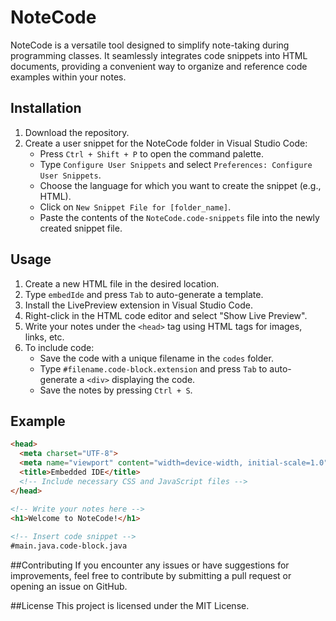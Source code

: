 # NoteCode

NoteCode is a versatile tool designed to simplify note-taking during programming classes. It seamlessly integrates code snippets into HTML documents, providing a convenient way to organize and reference code examples within your notes.

## Installation

1. Download the repository.
2. Create a user snippet for the NoteCode folder in Visual Studio Code:
   - Press `Ctrl + Shift + P` to open the command palette.
   - Type `Configure User Snippets` and select `Preferences: Configure User Snippets`.
   - Choose the language for which you want to create the snippet (e.g., HTML).
   - Click on `New Snippet File for [folder_name]`.
   - Paste the contents of the `NoteCode.code-snippets` file into the newly created snippet file.
   
## Usage

1. Create a new HTML file in the desired location.
2. Type `embedIde` and press `Tab` to auto-generate a template.
3. Install the LivePreview extension in Visual Studio Code.
4. Right-click in the HTML code editor and select "Show Live Preview".
5. Write your notes under the `<head>` tag using HTML tags for images, links, etc.
6. To include code:
   - Save the code with a unique filename in the `codes` folder.
   - Type `#filename.code-block.extension` and press `Tab` to auto-generate a `<div>` displaying the code.
   - Save the notes by pressing `Ctrl + S`.

## Example

```html
<head>
  <meta charset="UTF-8">
  <meta name="viewport" content="width=device-width, initial-scale=1.0">
  <title>Embedded IDE</title>
  <!-- Include necessary CSS and JavaScript files -->
</head>

<!-- Write your notes here -->
<h1>Welcome to NoteCode!</h1>
  
<!-- Insert code snippet -->
#main.java.code-block.java
```



##Contributing
If you encounter any issues or have suggestions for improvements, feel free to contribute by submitting a pull request or opening an issue on GitHub.

##License
This project is licensed under the MIT License.
